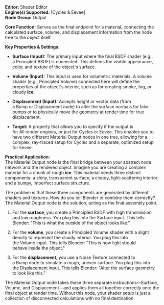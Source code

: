 **Editor:** Shader Editor  
**Engine(s) Supported:** [Cycles & Eevee]  
**Node Group:** Output

**Core Function:** Serves as the final endpoint for a material, connecting the calculated surface, volume, and displacement information from the node tree to the object itself.

**Key Properties & Settings:**

- **Surface (Input):** The primary input where the final BSDF shader (e.g., a Principled BSDF) is connected. This defines the visible appearance, color, and texture of the object's surface.
    
- **Volume (Input):** This input is used for volumetric materials. A volume shader (e.g., Principled Volume) connected here will define the properties of the object's interior, such as for creating smoke, fog, or cloudy **ice**.
    
- **Displacement (Input):** Accepts height or vector data (from a Bump or Displacement node) to alter the surface normals for fake bumps or to physically move the geometry at render time for true displacement.
    
- **Target:** A property that allows you to specify if the output is for All render engines, or just for Cycles or Eevee. This enables you to have two different Material Output nodes in one tree, allowing for a complex, ray-traced setup for Cycles and a separate, optimized setup for Eevee.
    

**Practical Application:**  
The Material Output node is the final bridge between your abstract node network and the rendered object. Imagine you are creating a complex material for a chunk of rough **ice**. This material needs three distinct components: a shiny, transparent surface; a cloudy, light-scattering interior; and a bumpy, imperfect surface structure.

The problem is that these three components are generated by different shaders and textures. How do you tell Blender to combine them correctly? The Material Output node is the solution, acting as the final assembly point.

1. For the **surface**, you create a Principled BSDF with high transmission and low roughness. You plug this into the Surface input. This tells Blender: "This is what the outside of the object looks like."
    
2. For the **volume**, you create a Principled Volume shader with a slight density to represent the cloudy interior. You plug this into the Volume input. This tells Blender: "This is how light should behave inside the object."
    
3. For the **displacement**, you use a Noise Texture connected to a Bump node to simulate a rough, uneven surface. You plug this into the Displacement input. This tells Blender: "Alter the surface geometry to look like this."
    

The Material Output node takes these three separate instructions—Surface, Volume, and Displacement—and applies them all together correctly onto the final object at render time. Without this node, your shader setup is just a collection of disconnected calculations with no final destination.